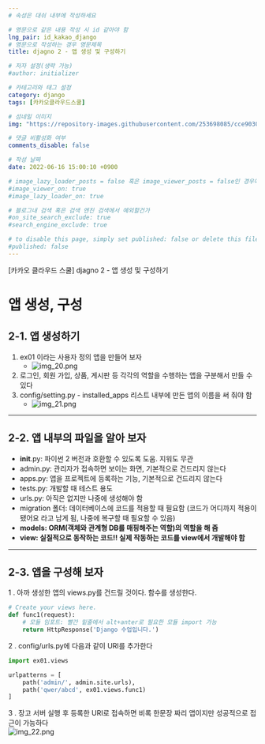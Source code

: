 ```yaml
---
# 속성은 대쉬 내부에 작성하세요

# 영문으로 같은 내용 작성 시 id 같아야 함
lng_pair: id_kakao_django
# 영문으로 작성하는 경우 영문제목
title: djagno 2 - 앱 생성 및 구성하기

# 저자 설정(생략 가능)
#author: initializer

# 카테고리와 태그 설정
category: django
tags: [카카오클라우드스쿨]

# 섬네일 이미지
img: "https://repository-images.githubusercontent.com/253698085/cce90300-78c3-11ea-8b94-604fad2c516d"

# 댓글 비활성화 여부
comments_disable: false

# 작성 날짜
date: 2022-06-16 15:00:10 +0900

# image_lazy_loader_posts = false 혹은 image_viewer_posts = false인 경우에만 사용하세요
#image_viewer_on: true
#image_lazy_loader_on: true

# 블로그내 검색 혹은 검색 엔진 검색에서 예외할건가
#on_site_search_exclude: true
#search_engine_exclude: true

# to disable this page, simply set published: false or delete this file
#published: false
---
```


<!-- outline-start -->

[카카오 클라우드 스쿨] djagno 2 - 앱 생성 및 구성하기

<!-- outline-end -->

# 앱 생성, 구성
## 2-1. 앱 생성하기
1. ex01 이라는 사용자 정의 앱을 만들어 보자
   * ![img_20.png](https://user-images.githubusercontent.com/104918800/174098483-0102ebb5-04d4-4845-8da2-f2ccd1dce83b.png)
2. 로그인, 회원 가입, 상품, 게시판 등 각각의 역할을 수행하는 앱을 구분해서 만들 수 있다
3. config/setting.py - installed_apps 리스트 내부에 만든 앱의 이름을 써 줘야 함
   * ![img_21.png](https://user-images.githubusercontent.com/104918800/174098475-c793ef30-afe4-4de8-bb3f-8475c4034e1e.png)

<hr>

## 2-2. 앱 내부의 파일을 알아 보자
* __init__.py: 파이썬 2 버전과 호환할 수 있도록 도움. 지워도 무관
* admin.py: 관리자가 접속하면 보이는 화면, 기본적으로 건드리지 않는다
* apps.py: 앱을 프로젝트에 등록하는 기능, 기본적으로 건드리지 않는다
* tests.py: 개발할 때 테스트 용도
* urls.py: 아직은 없지만 나중에 생성해야 함
* migration 폴더: 데이터베이스에 코드를 적용할 때 필요함 (코드가 어디까지 적용이 됐어요 라고 남게 됨, 나중에 복구할 때 필요할 수 있음)
* **models: ORM(객체와 관계형 DB를 매핑해주는 역할)의 역할을 해 줌**
* **view: 실질적으로 동작하는 코드!! 실제 작동하는 코드를 view에서 개발해야 함**

<hr>

## 2-3. 앱을 구성해 보자
1 . 아까 생성한 앱의 views.py를 건드릴 것이다. 함수를 생성한다.

```python
# Create your views here.
def func1(request):
    # 모듈 임포트: 빨간 밑줄에서 alt+anter로 필요한 모듈 import 가능
    return HttpResponse('Django 수업입니다.')
```

2 . config/urls.py에 다음과 같이 URI를 추가한다

```python
import ex01.views

urlpatterns = [
    path('admin/', admin.site.urls),
    path('qwer/abcd', ex01.views.func1)
]
```

3 . 장고 서버 실행 후 등록한 URI로 접속하면 비록 한문장 짜리 앱이지만 성공적으로 접근이 가능하다 <br>
![img_22.png](https://user-images.githubusercontent.com/104918800/174098482-f93e854f-021e-4acc-a924-f419de355d74.png)
